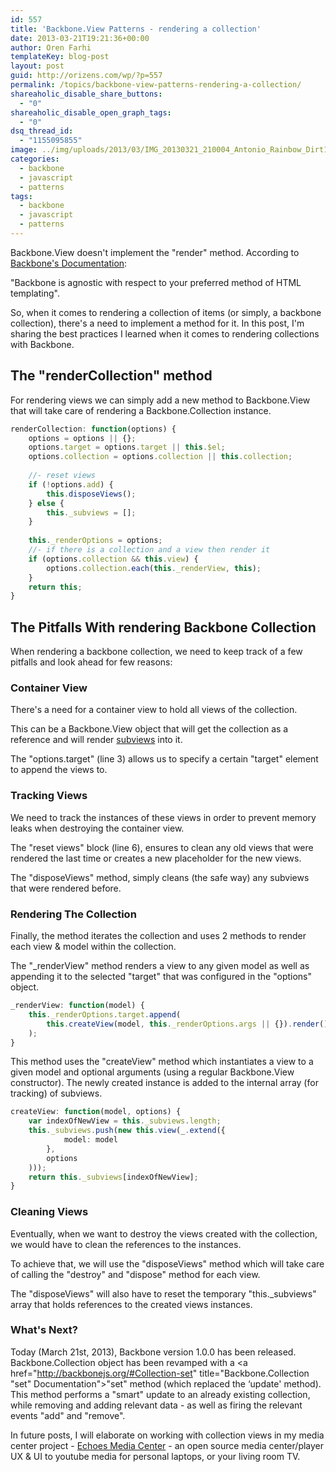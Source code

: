 ```yaml
---
id: 557
title: 'Backbone.View Patterns - rendering a collection'
date: 2013-03-21T19:21:36+00:00
author: Oren Farhi 
templateKey: blog-post
layout: post
guid: http://orizens.com/wp/?p=557
permalink: /topics/backbone-view-patterns-rendering-a-collection/
shareaholic_disable_share_buttons:
  - "0"
shareaholic_disable_open_graph_tags:
  - "0"
dsq_thread_id:
  - "1155095855"
image: ../img/uploads/2013/03/IMG_20130321_210004_Antonio_Rainbow_Dirt1.jpg
categories:
  - backbone
  - javascript
  - patterns
tags:
  - backbone
  - javascript
  - patterns
---
```

Backbone.View doesn't implement the "render" method. According to [Backbone's Documentation](http://documentcloud.github.com/backbone/#View-render "Backbone Documentation"):
  
"Backbone is agnostic with respect to your preferred method of HTML templating".
  
So, when it comes to rendering a collection of items (or simply, a backbone collection), there's a need to implement a method for it. In this post, I'm sharing the best practices I learned when it comes to rendering collections with Backbone.
  
<!--more-->

## The "renderCollection" method

For rendering views we can simply add a new method to Backbone.View that will take care of rendering a Backbone.Collection instance.

```typescript
renderCollection: function(options) {
	options = options || {};
	options.target = options.target || this.$el;
	options.collection = options.collection || this.collection;
 
	//- reset views
	if (!options.add) {
		this.disposeViews();
	} else {
		this._subviews = [];
	}
 
	this._renderOptions = options;
	//- if there is a collection and a view then render it
	if (options.collection && this.view) {
		options.collection.each(this._renderView, this);
	}
	return this;
}

```

## The Pitfalls With rendering Backbone Collection

When rendering a backbone collection, we need to keep track of a few pitfalls and look ahead for few reasons:

### Container View

There's a need for a container view to hold all views of the collection.
  
This can be a Backbone.View object that will get the collection as a reference and will render <a href="http://orizens.com/wp/topics/backbone-view-patterns-how-why-to-use-subviews/" title="Backbone.View Patterns – How & Why Use Subviews" target="_blank">subviews</a> into it.
  
The "options.target" (line 3) allows us to specify a certain "target" element to append the views to.

### Tracking Views

We need to track the instances of these views in order to prevent memory leaks when destroying the container view.
  
The "reset views" block (line 6), ensures to clean any old views that were rendered the last time or creates a new placeholder for the new views.
  
The "disposeViews" method, simply cleans (the safe way) any subviews that were rendered before.

### Rendering The Collection

Finally, the method iterates the collection and uses 2 methods to render each view & model within the collection.
  
The "_renderView" method renders a view to any given model as well as appending it to the selected "target" that was configured in the "options" object.

```typescript
_renderView: function(model) {
	this._renderOptions.target.append(
		this.createView(model, this._renderOptions.args || {}).render().$el
	);
}

```

This method uses the "createView" method which instantiates a view to a given model and optional arguments (using a regular Backbone.View constructor). The newly created instance is added to the internal array (for tracking) of subviews.

```typescript
createView: function(model, options) {
	var indexOfNewView = this._subviews.length;
	this._subviews.push(new this.view(_.extend({
			model: model
		},
		options
	)));
	return this._subviews[indexOfNewView];
}

```

### Cleaning Views

Eventually, when we want to destroy the views created with the collection, we would have to clean the references to the instances.
  
To achieve that, we will use the "disposeViews" method which will take care of calling the "destroy" and "dispose" method for each view.
  
The "disposeViews" will also have to reset the temporary "this._subviews" array that holds references to the created views instances.

### What's Next?

Today (March 21st, 2013), Backbone version 1.0.0 has been released. Backbone.Collection object has been revamped with a <a href="http://backbonejs.org/#Collection-set" title="Backbone.Collection "set" Documentation">"set" method</a> (which replaced the &#8216;update' method). This method performs a "smart" update to an already existing collection, while removing and adding relevant data - as well as firing the relevant events "add" and "remove".
  
In future posts, I will elaborate on working with collection views in my media center project - <a href="http://echotu.be" title="Echoes Media Center - the new experience for media listening " target="_blank">Echoes Media Center</a> - an open source media center/player UX & UI to youtube media for personal laptops, or your living room TV.